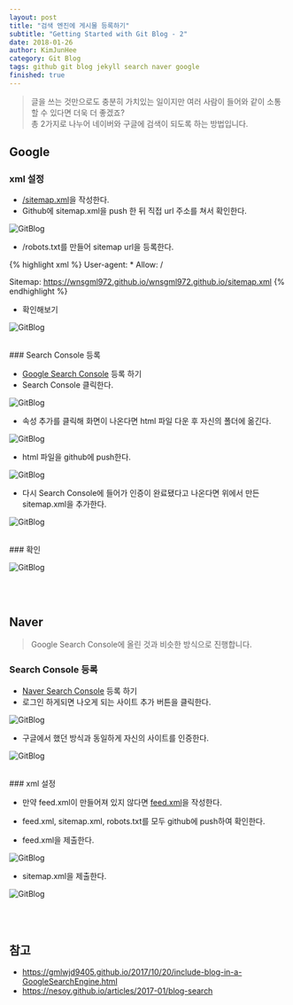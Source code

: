 ```yaml
---
layout: post
title: "검색 엔진에 게시물 등록하기"
subtitle: "Getting Started with Git Blog - 2"
date: 2018-01-26
author: KimJunHee
category: Git Blog
tags: github git blog jekyll search naver google
finished: true
---
```


> 글을 쓰는 것만으로도 충분히 가치있는 일이지만 여러 사람이 들어와 같이 소통할 수 있다면 더욱 더 좋겠죠? <br/>총 2가지로 나누어 네이버와 구글에 검색이 되도록 하는 방법입니다.

## Google

### xml 설정

* [/sitemap.xml](https://github.com/wnsgml972/wnsgml972.github.io/blob/master/sitemap.xml "sitemap.xml")을 작성한다.
* Github에 sitemap.xml을 push 한 뒤 직접 url 주소를 쳐서 확인한다.

![GitBlog](/img/gitBlog/2/gitBlog_sitexml.png "site.xml")

* /robots.txt를 만들어 sitemap url을 등록한다.

{% highlight xml %}
User-agent: *
Allow: /

Sitemap: https://wnsgml972.github.io/wnsgml972.github.io/sitemap.xml
{% endhighlight %}

* 확인해보기

![GitBlog](/img/gitBlog/2/gitBlog_sitemapRobot.png "Confirm")


<br/>
### Search Console 등록

* [Google Search Console](https://www.google.com/webmasters/#?modal_active=none "Google Search") 등록 하기
* Search Console 클릭한다.

![GitBlog](/img/gitBlog/2/gitBlog_search-console.png "Search")

* 속성 추가를 클릭해 화면이 나온다면 html 파일 다운 후 자신의 폴더에 옮긴다.

![GitBlog](/img/gitBlog/2/gitBlog_complete.png "Complete")

* html 파일을 github에 push한다.

![GitBlog](/img/gitBlog/2/gitBlog_googlehtml.png "Google HTML")

* 다시 Search Console에 들어가 인증이 완료됐다고 나온다면 위에서 만든 sitemap.xml을 추가한다.

![GitBlog](/img/gitBlog/2/gitBlog_addSitexml.png "Add Site XML")


<br/>
### 확인

![GitBlog](/img/gitBlog/2/gitBlog_complete2.png "Complete")



<br/><br/>
## Naver

> Google Search Console에 올린 것과 비슷한 방식으로 진행합니다.

### Search Console 등록

* [Naver Search Console](https://www.google.com/webmasters/#?modal_active=none "Google Search") 등록 하기
* 로그인 하게되면 나오게 되는 사이트 추가 버튼을 클릭한다.

![GitBlog](/img/gitBlog/2/gitBlog_addNaver.png "Add Naver")

* 구글에서 했던 방식과 동일하게 자신의 사이트를 인증한다.

![GitBlog](/img/gitBlog/2/gitBlog_naverEnroll.png "Add Naver")


<br/>
### xml 설정

* 만약 feed.xml이 만들어져 있지 않다면 [feed.xml](https://github.com/wnsgml972/wnsgml972.github.io/blob/master/feed.xml "feed.xml")을 작성한다.

* feed.xml, sitemap.xml, robots.txt를 모두 github에 push하여 확인한다.
* feed.xml을 제출한다.

![GitBlog](/img/gitBlog/2/gitBlog_addFeed.png "Add Feed")

* sitemap.xml을 제출한다.

![GitBlog](/img/gitBlog/2/gitBlog_addSitemap.png "Add Site")

<br/><br/>
## 참고

* <https://gmlwjd9405.github.io/2017/10/20/include-blog-in-a-GoogleSearchEngine.html>
* <https://nesoy.github.io/articles/2017-01/blog-search>
